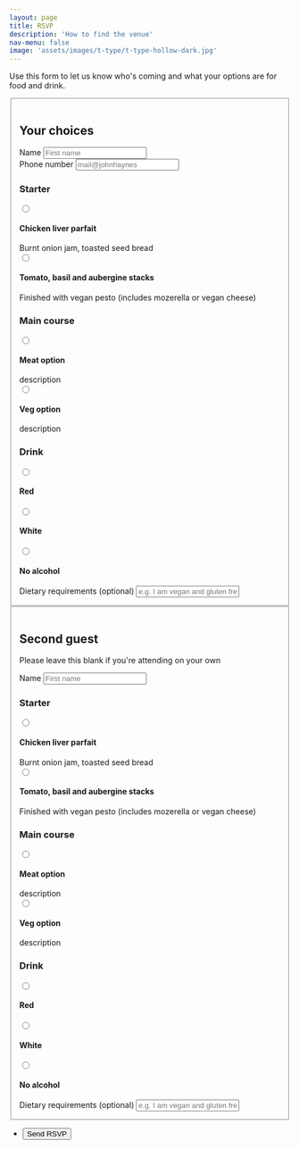 ```yaml
---
layout: page
title: RSVP
description: 'How to find the venue'
nav-menu: false
image: 'assets/images/t-type/t-type-hollow-dark.jpg'
---
```


<p>Use this form to let us know who's coming and what your options are for food and drink.</p>

<form action="https://formspree.io/f/mrgjeaka" method="POST">
	<fieldset style="padding:1em;" class="box">
		<h2>Your choices</h2>
		<div class="field half first">
			<label for="name">Name</label>
			<input type="text" name="name" id="name" placeholder="First name" />
		</div>
		<div class="field half">
			<label for="email">Phone number</label>
			<input type="text" name="_replyto" id="email" placeholder="mail@johnhaynes" />
		</div>
		<h3>Starter</h3>
		<div class="field half first" style="margin-bottom: 0;">
			<input type="radio" id="meat2" name="starter_guest1" value="meat1a">
			<label for="meat1a">
				<h4>Chicken liver parfait</h4>
				<p style="margin-bottom:0;">Burnt onion jam, toasted seed bread</p>
			</label>
		</div>
		<div class="field half" style="margin-bottom: 0;">
			<input type="radio" id="veg2" name="starter_guest1" value="veg1a">
			<label for="veg1a">
				<h4>Tomato, basil and aubergine stacks</h4>
				<p style="margin-bottom:0;">Finished with vegan pesto (includes mozerella or vegan cheese)</p>
			</label>
		</div>
		<h3>Main course</h3>
		<div class="field half first" style="margin-bottom: 0;">
			<input type="radio" id="meat" name="main_guest1" value="meat1b">
			<label for="meat1b">
				<h4>Meat option</h4>
				<p style="margin-bottom:0;">description</p>
			</label>
		</div>
		<div class="field half" style="margin-bottom: 0;">
			<input type="radio" id="veg" name="main_guest1" value="veg1b">
			<label for="veg1b">
				<h4>Veg option</h4>
				<p style="margin-bottom:0;">description</p>
			</label>
		</div>
		<div class="field" style="margin-bottom: 0;">
			<h3>Drink</h3>
			<input type="radio" id="red1" name="drink_guest1" value="wine1">
			<label for="red1">
				<h4>Red</h4>
			</label>
			<input type="radio" id="white1" name="drink_guest1" value="wine1">
			<label for="white1">
				<h4>White</h4>
			</label>
			<input type="radio" id="na1" name="drink_guest1" value="wine1">
			<label for="na1">
				<h4>No alcohol</h4>
			</label>
		</div>
		<div class="field first">
			<label for="diet">Dietary requirements (optional)</label>
			<input type="text" name="diet" id="diet" placeholder="e.g. I am vegan and gluten free" />
		</div>
	</fieldset>
	<fieldset style="padding:1em;" class="box">
		<h2>Second guest</h2>
		<p>Please leave this blank if you're attending on your own</p>
		<div class="field">
			<label for="name">Name</label>
			<input type="text" name="name" id="name" placeholder="First name" />
		</div>
		<h3>Starter</h3>
		<div class="field half first" style="margin-bottom: 0;">
			<input type="radio" id="meat2" name="starter_guest2" value="meat2a">
			<label for="meat2a">
				<h4>Chicken liver parfait</h4>
				<p style="margin-bottom:0;">Burnt onion jam, toasted seed bread</p>
			</label>
		</div>
		<div class="field half" style="margin-bottom: 0;">
			<input type="radio" id="veg2" name="starter_guest2" value="veg2a">
			<label for="veg2a">
				<h4>Tomato, basil and aubergine stacks</h4>
				<p style="margin-bottom:0;">Finished with vegan pesto (includes mozerella or vegan cheese)</p>
			</label>
		</div>
		<h3>Main course</h3>
		<div class="field half first" style="margin-bottom: 0;">
			<input type="radio" id="meat2" name="main_guest2" value="meat2b">
			<label for="meat2b">
				<h4>Meat option</h4>
				<p style="margin-bottom:0;">description</p>
			</label>
		</div>
		<div class="field half" style="margin-bottom: 0;">
			<input type="radio" id="veg2" name="main_guest2" value="veg2b">
			<label for="veg2b">
				<h4>Veg option</h4>
				<p style="margin-bottom:0;">description</p>
			</label>
		</div>
		<div class="field" style="margin-bottom: 0;">
			<h3>Drink</h3>
			<input type="radio" id="red2" name="drink_guest2" value="wine2">
			<label for="red2">
				<h4>Red</h4>
			</label>
			<input type="radio" id="white2" name="drink_guest2" value="wine2">
			<label for="white2">
				<h4>White</h4>
			</label>
			<input type="radio" id="na2" name="drink_guest2" value="wine2">
			<label for="na2">
				<h4>No alcohol</h4>
			</label>
		</div>
		<div class="field first">
			<label for="diet">Dietary requirements (optional)</label>
			<input type="text" name="diet" id="diet" placeholder="e.g. I am vegan and gluten free" />
		</div>
	</fieldset>
	<!-- <div class="field">
		<label for="message">Dietary Requirements</label>
		<textarea name="message" id="message" rows="6"></textarea>
	</div> -->
	<ul class="actions">
		<li><input type="submit" value="Send RSVP"  /></li>
		<!-- <li><input type="reset" value="Clear" /></li> -->
	</ul>
</form>
